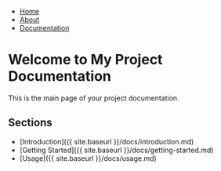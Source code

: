 <link rel="stylesheet" href="{{ site.baseurl }}/assets/style.css">

<!-- Navigation Bar -->
<nav>
   <ul>
       <li><a href="/">Home</a></li>
       <li><a href="{{ site.baseurl }}/about">About</a></li>
       <li><a href="{{ site.baseurl }}/docs/index.md">Documentation</a></li>
   </ul>
</nav>

# Welcome to My Project Documentation

This is the main page of your project documentation.

## Sections

- [Introduction]({{ site.baseurl }}/docs/introduction.md)
- [Getting Started]({{ site.baseurl }}/docs/getting-started.md)
- [Usage]({{ site.baseurl }}/docs/usage.md)
